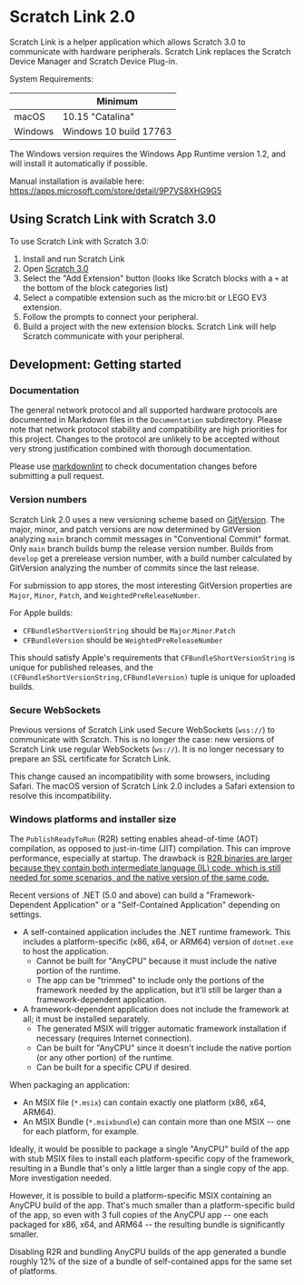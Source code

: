 # Scratch Link 2.0

Scratch Link is a helper application which allows Scratch 3.0 to communicate with hardware peripherals. Scratch Link
replaces the Scratch Device Manager and Scratch Device Plug-in.

System Requirements:

| | Minimum
| --- | ---
| macOS | 10.15 "Catalina"
| Windows | Windows 10 build 17763

The Windows version requires the Windows App Runtime version 1.2, and will install it automatically if possible.

Manual installation is available here: https://apps.microsoft.com/store/detail/9P7VS8XHG9G5

## Using Scratch Link with Scratch 3.0

To use Scratch Link with Scratch 3.0:

1. Install and run Scratch Link
2. Open [Scratch 3.0](https://scratch.mit.edu)
3. Select the "Add Extension" button (looks like Scratch blocks with a `+` at the bottom of the block categories list)
4. Select a compatible extension such as the micro:bit or LEGO EV3 extension.
5. Follow the prompts to connect your peripheral.
6. Build a project with the new extension blocks. Scratch Link will help Scratch communicate with your peripheral.

## Development: Getting started

### Documentation

The general network protocol and all supported hardware protocols are documented in Markdown files in the
`Documentation` subdirectory. Please note that network protocol stability and compatibility are high priorities for
this project. Changes to the protocol are unlikely to be accepted without very strong justification combined with
thorough documentation.

Please use [markdownlint](https://www.npmjs.com/package/markdownlint) to check documentation changes before submitting
a pull request.

### Version numbers

Scratch Link 2.0 uses a new versioning scheme based on [GitVersion](https://gitversion.net/docs/). The major, minor,
and patch versions are now determined by GitVersion analyzing `main` branch commit messages in "Conventional Commit"
format. Only `main` branch builds bump the release version number. Builds from `develop` get a prerelease version
number, with a build number calculated by GitVersion analyzing the number of commits since the last release.

For submission to app stores, the most interesting GitVersion properties are `Major`, `Minor`, `Patch`, and
`WeightedPreReleaseNumber`.

For Apple builds:
* `CFBundleShortVersionString` should be `Major`.`Minor`.`Patch`
* `CFBundleVersion` should be `WeightedPreReleaseNumber`

This should satisfy Apple's requirements that `CFBundleShortVersionString` is unique for published releases, and the
`(CFBundleShortVersionString,CFBundleVersion)` tuple is unique for uploaded builds.

### Secure WebSockets

Previous versions of Scratch Link used Secure WebSockets (`wss://`) to communicate with Scratch. This is no longer the
case: new versions of Scratch Link use regular WebSockets (`ws://`). It is no longer necessary to prepare an SSL
certificate for Scratch Link.

This change caused an incompatibility with some browsers, including Safari. The macOS version of Scratch Link 2.0
includes a Safari extension to resolve this incompatibility.

### Windows platforms and installer size

The `PublishReadyToRun` (R2R) setting enables ahead-of-time (AOT) compilation, as opposed to just-in-time (JIT)
compilation. This can improve performance, especially at startup. The drawback is [R2R binaries are larger because
they contain both intermediate language (IL) code, which is still needed for some scenarios, and the native version
of the same code.](https://learn.microsoft.com/en-us/dotnet/core/deploying/ready-to-run)

Recent versions of .NET (5.0 and above) can build a "Framework-Dependent Application" or a "Self-Contained
Application" depending on settings.

* A self-contained application includes the .NET runtime framework. This includes a platform-specific (x86, x64, or
  ARM64) version of `dotnet.exe` to host the application.
  * Cannot be built for "AnyCPU" because it must include the native portion of the runtime.
  * The app can be "trimmed" to include only the portions of the framework needed by the application, but it'll
    still be larger than a framework-dependent application.
* A framework-dependent application does not include the framework at all; it must be installed separately.
  * The generated MSIX will trigger automatic framework installation if necessary (requires Internet connection).
  * Can be built for "AnyCPU" since it doesn't include the native portion (or any other portion) of the runtime.
  * Can be built for a specific CPU if desired.

When packaging an application:

* An MSIX file (`*.msix`) can contain exactly one platform (x86, x64, ARM64).
* An MSIX Bundle (`*.msixbundle`) can contain more than one MSIX -- one for each platform, for example.

Ideally, it would be possible to package a single "AnyCPU" build of the app with stub MSIX files to install each
platform-specific copy of the framework, resulting in a Bundle that's only a little larger than a single copy of the
app. More investigation needed.

However, it is possible to build a platform-specific MSIX containing an AnyCPU build of the app. That's much smaller
than a platform-specific build of the app, so even with 3 full copies of the AnyCPU app -- one each packaged for x86,
x64, and ARM64 -- the resulting bundle is significantly smaller.

Disabling R2R and bundling AnyCPU builds of the app generated a bundle roughly 12% of the size of a bundle of
self-contained apps for the same set of platforms.
